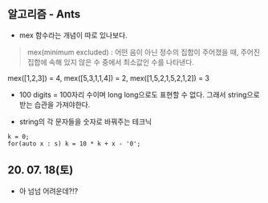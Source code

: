 ## 알고리즘 - Ants

 - mex 함수라는 개념이 따로 있나보다.

 > mex(minimum excluded) : 어떤 음이 아닌 정수의 집합이 주어졌을 때, 주어진 집합에 속해 있지 않은 수 중에서 최소값인 수를 나타낸다.
 
 mex([1,2,3]) = 4, mex([5,3,1,1,4]) = 2, mex([1,5,2,1,5,2,1,2]) = 3

 - 100 digits = 100자리 수이며 long long으로도 표현할 수 없다. 그래서 string으로 받는 습관을 가져야한다.

 - string의 각 문자들을 숫자로 바꿔주는 테크닉

 ```
 k = 0;
 for(auto x : s) k = 10 * k + x - '0';
 ```


 ## 20. 07. 18(토)
  - 아 넘넘 어려운데?!?

